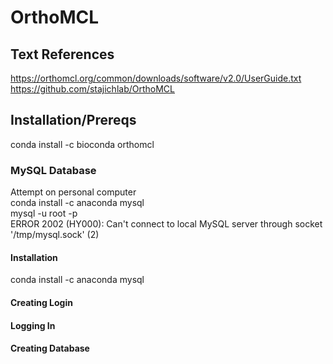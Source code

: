 # OrthoMCL
## Text References
https://orthomcl.org/common/downloads/software/v2.0/UserGuide.txt  
https://github.com/stajichlab/OrthoMCL  

## Installation/Prereqs  
conda install -c bioconda orthomcl
### MySQL Database  
Attempt on personal computer   
conda install -c anaconda mysql  
mysql -u root -p  
ERROR 2002 (HY000): Can't connect to local MySQL server through socket '/tmp/mysql.sock' (2)  

#### Installation  
conda install -c anaconda mysql  

#### Creating Login  

#### Logging In  

#### Creating Database  

